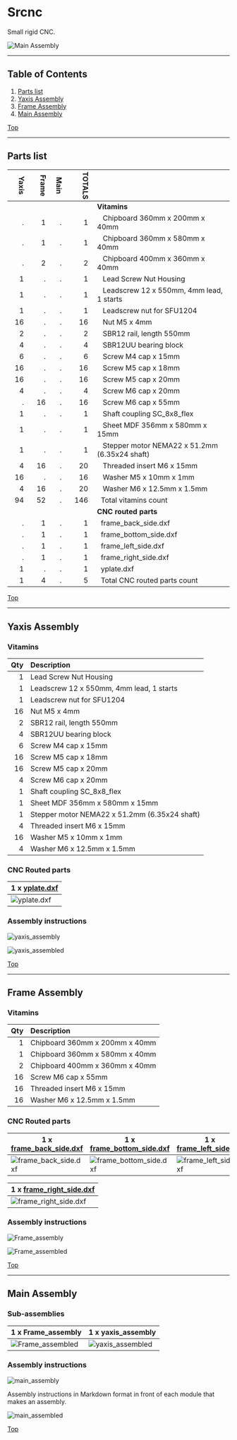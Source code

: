 <a name="TOP"></a>
# Srcnc
Small rigid CNC.

![Main Assembly](assemblies/main_assembled.png)

<span></span>

---
## Table of Contents
1. [Parts list](#Parts_list)
1. [Yaxis Assembly](#yaxis_assembly)
1. [Frame Assembly](#Frame_assembly)
1. [Main Assembly](#main_assembly)

<span></span>
[Top](#TOP)

---
<a name="Parts_list"></a>
## Parts list
| <span style="writing-mode: vertical-rl; text-orientation: mixed;">Yaxis</span> | <span style="writing-mode: vertical-rl; text-orientation: mixed;">Frame</span> | <span style="writing-mode: vertical-rl; text-orientation: mixed;">Main</span> | <span style="writing-mode: vertical-rl; text-orientation: mixed;">TOTALS</span> |  |
|---:|---:|---:|---:|:---|
|  |  |  | | **Vitamins** |
| &nbsp;&nbsp;.&nbsp; | &nbsp;&nbsp;1&nbsp; | &nbsp;&nbsp;.&nbsp; |  &nbsp;&nbsp;1&nbsp; | &nbsp;&nbsp; Chipboard 360mm x 200mm x 40mm |
| &nbsp;&nbsp;.&nbsp; | &nbsp;&nbsp;1&nbsp; | &nbsp;&nbsp;.&nbsp; |  &nbsp;&nbsp;1&nbsp; | &nbsp;&nbsp; Chipboard 360mm x 580mm x 40mm |
| &nbsp;&nbsp;.&nbsp; | &nbsp;&nbsp;2&nbsp; | &nbsp;&nbsp;.&nbsp; |  &nbsp;&nbsp;2&nbsp; | &nbsp;&nbsp; Chipboard 400mm x 360mm x 40mm |
| &nbsp;&nbsp;1&nbsp; | &nbsp;&nbsp;.&nbsp; | &nbsp;&nbsp;.&nbsp; |  &nbsp;&nbsp;1&nbsp; | &nbsp;&nbsp; Lead Screw Nut Housing |
| &nbsp;&nbsp;1&nbsp; | &nbsp;&nbsp;.&nbsp; | &nbsp;&nbsp;.&nbsp; |  &nbsp;&nbsp;1&nbsp; | &nbsp;&nbsp; Leadscrew 12 x 550mm, 4mm lead, 1 starts |
| &nbsp;&nbsp;1&nbsp; | &nbsp;&nbsp;.&nbsp; | &nbsp;&nbsp;.&nbsp; |  &nbsp;&nbsp;1&nbsp; | &nbsp;&nbsp; Leadscrew nut for SFU1204 |
| &nbsp;&nbsp;16&nbsp; | &nbsp;&nbsp;.&nbsp; | &nbsp;&nbsp;.&nbsp; |  &nbsp;&nbsp;16&nbsp; | &nbsp;&nbsp; Nut M5 x 4mm  |
| &nbsp;&nbsp;2&nbsp; | &nbsp;&nbsp;.&nbsp; | &nbsp;&nbsp;.&nbsp; |  &nbsp;&nbsp;2&nbsp; | &nbsp;&nbsp; SBR12 rail, length 550mm |
| &nbsp;&nbsp;4&nbsp; | &nbsp;&nbsp;.&nbsp; | &nbsp;&nbsp;.&nbsp; |  &nbsp;&nbsp;4&nbsp; | &nbsp;&nbsp; SBR12UU bearing block |
| &nbsp;&nbsp;6&nbsp; | &nbsp;&nbsp;.&nbsp; | &nbsp;&nbsp;.&nbsp; |  &nbsp;&nbsp;6&nbsp; | &nbsp;&nbsp; Screw M4 cap x 15mm |
| &nbsp;&nbsp;16&nbsp; | &nbsp;&nbsp;.&nbsp; | &nbsp;&nbsp;.&nbsp; |  &nbsp;&nbsp;16&nbsp; | &nbsp;&nbsp; Screw M5 cap x 18mm |
| &nbsp;&nbsp;16&nbsp; | &nbsp;&nbsp;.&nbsp; | &nbsp;&nbsp;.&nbsp; |  &nbsp;&nbsp;16&nbsp; | &nbsp;&nbsp; Screw M5 cap x 20mm |
| &nbsp;&nbsp;4&nbsp; | &nbsp;&nbsp;.&nbsp; | &nbsp;&nbsp;.&nbsp; |  &nbsp;&nbsp;4&nbsp; | &nbsp;&nbsp; Screw M6 cap x 20mm |
| &nbsp;&nbsp;.&nbsp; | &nbsp;&nbsp;16&nbsp; | &nbsp;&nbsp;.&nbsp; |  &nbsp;&nbsp;16&nbsp; | &nbsp;&nbsp; Screw M6 cap x 55mm |
| &nbsp;&nbsp;1&nbsp; | &nbsp;&nbsp;.&nbsp; | &nbsp;&nbsp;.&nbsp; |  &nbsp;&nbsp;1&nbsp; | &nbsp;&nbsp; Shaft coupling SC_8x8_flex |
| &nbsp;&nbsp;1&nbsp; | &nbsp;&nbsp;.&nbsp; | &nbsp;&nbsp;.&nbsp; |  &nbsp;&nbsp;1&nbsp; | &nbsp;&nbsp; Sheet MDF 356mm x 580mm x 15mm |
| &nbsp;&nbsp;1&nbsp; | &nbsp;&nbsp;.&nbsp; | &nbsp;&nbsp;.&nbsp; |  &nbsp;&nbsp;1&nbsp; | &nbsp;&nbsp; Stepper motor NEMA22 x 51.2mm (6.35x24 shaft) |
| &nbsp;&nbsp;4&nbsp; | &nbsp;&nbsp;16&nbsp; | &nbsp;&nbsp;.&nbsp; |  &nbsp;&nbsp;20&nbsp; | &nbsp;&nbsp; Threaded insert M6 x 15mm |
| &nbsp;&nbsp;16&nbsp; | &nbsp;&nbsp;.&nbsp; | &nbsp;&nbsp;.&nbsp; |  &nbsp;&nbsp;16&nbsp; | &nbsp;&nbsp; Washer  M5 x 10mm x 1mm |
| &nbsp;&nbsp;4&nbsp; | &nbsp;&nbsp;16&nbsp; | &nbsp;&nbsp;.&nbsp; |  &nbsp;&nbsp;20&nbsp; | &nbsp;&nbsp; Washer  M6 x 12.5mm x 1.5mm |
| &nbsp;&nbsp;94&nbsp; | &nbsp;&nbsp;52&nbsp; | &nbsp;&nbsp;.&nbsp; | &nbsp;&nbsp;146&nbsp; | &nbsp;&nbsp;Total vitamins count |
|  |  |  | | **CNC routed parts** |
| &nbsp;&nbsp;.&nbsp; | &nbsp;&nbsp;1&nbsp; | &nbsp;&nbsp;.&nbsp; |  &nbsp;&nbsp;1&nbsp; | &nbsp;&nbsp;frame_back_side.dxf |
| &nbsp;&nbsp;.&nbsp; | &nbsp;&nbsp;1&nbsp; | &nbsp;&nbsp;.&nbsp; |  &nbsp;&nbsp;1&nbsp; | &nbsp;&nbsp;frame_bottom_side.dxf |
| &nbsp;&nbsp;.&nbsp; | &nbsp;&nbsp;1&nbsp; | &nbsp;&nbsp;.&nbsp; |  &nbsp;&nbsp;1&nbsp; | &nbsp;&nbsp;frame_left_side.dxf |
| &nbsp;&nbsp;.&nbsp; | &nbsp;&nbsp;1&nbsp; | &nbsp;&nbsp;.&nbsp; |  &nbsp;&nbsp;1&nbsp; | &nbsp;&nbsp;frame_right_side.dxf |
| &nbsp;&nbsp;1&nbsp; | &nbsp;&nbsp;.&nbsp; | &nbsp;&nbsp;.&nbsp; |  &nbsp;&nbsp;1&nbsp; | &nbsp;&nbsp;yplate.dxf |
| &nbsp;&nbsp;1&nbsp; | &nbsp;&nbsp;4&nbsp; | &nbsp;&nbsp;.&nbsp; | &nbsp;&nbsp;5&nbsp; | &nbsp;&nbsp;Total CNC routed parts count |

<span></span>
[Top](#TOP)

---
<a name="yaxis_assembly"></a>
## Yaxis Assembly
### Vitamins
|Qty|Description|
|---:|:----------|
|1| Lead Screw Nut Housing|
|1| Leadscrew 12 x 550mm, 4mm lead, 1 starts|
|1| Leadscrew nut for SFU1204|
|16| Nut M5 x 4mm |
|2| SBR12 rail, length 550mm|
|4| SBR12UU bearing block|
|6| Screw M4 cap x 15mm|
|16| Screw M5 cap x 18mm|
|16| Screw M5 cap x 20mm|
|4| Screw M6 cap x 20mm|
|1| Shaft coupling SC_8x8_flex|
|1| Sheet MDF 356mm x 580mm x 15mm|
|1| Stepper motor NEMA22 x 51.2mm (6.35x24 shaft)|
|4| Threaded insert M6 x 15mm|
|16| Washer  M5 x 10mm x 1mm|
|4| Washer  M6 x 12.5mm x 1.5mm|


### CNC Routed parts

| 1 x [yplate.dxf](dxfs/yplate.dxf) |
|---|
| ![yplate.dxf](dxfs/yplate.png) 



### Assembly instructions
![yaxis_assembly](assemblies/yaxis_assembly.png)

![yaxis_assembled](assemblies/yaxis_assembled.png)

<span></span>
[Top](#TOP)

---
<a name="Frame_assembly"></a>
## Frame Assembly
### Vitamins
|Qty|Description|
|---:|:----------|
|1| Chipboard 360mm x 200mm x 40mm|
|1| Chipboard 360mm x 580mm x 40mm|
|2| Chipboard 400mm x 360mm x 40mm|
|16| Screw M6 cap x 55mm|
|16| Threaded insert M6 x 15mm|
|16| Washer  M6 x 12.5mm x 1.5mm|


### CNC Routed parts

| 1 x [frame_back_side.dxf](dxfs/frame_back_side.dxf) | 1 x [frame_bottom_side.dxf](dxfs/frame_bottom_side.dxf) | 1 x [frame_left_side.dxf](dxfs/frame_left_side.dxf) |
|---|---|---|
| ![frame_back_side.dxf](dxfs/frame_back_side.png) | ![frame_bottom_side.dxf](dxfs/frame_bottom_side.png) | ![frame_left_side.dxf](dxfs/frame_left_side.png) 


| 1 x [frame_right_side.dxf](dxfs/frame_right_side.dxf) |
|---|
| ![frame_right_side.dxf](dxfs/frame_right_side.png) 



### Assembly instructions
![Frame_assembly](assemblies/Frame_assembly.png)

![Frame_assembled](assemblies/Frame_assembled.png)

<span></span>
[Top](#TOP)

---
<a name="main_assembly"></a>
## Main Assembly
### Sub-assemblies

| 1 x Frame_assembly | 1 x yaxis_assembly |
|---|---|
| ![Frame_assembled](assemblies/Frame_assembled_tn.png) | ![yaxis_assembled](assemblies/yaxis_assembled_tn.png) 



### Assembly instructions
![main_assembly](assemblies/main_assembly.png)

Assembly instructions in Markdown format in front of each module that makes an assembly.

![main_assembled](assemblies/main_assembled.png)

<span></span>
[Top](#TOP)
